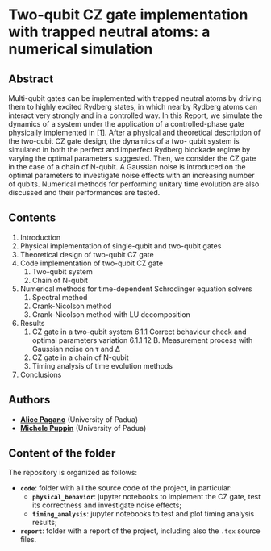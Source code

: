 # Two-qubit CZ gate implementation with trapped neutral atoms: a numerical simulation

## Abstract

Multi-qubit gates can be implemented with trapped neutral atoms by driving them to highly excited Rydberg states, in which nearby Rydberg atoms can interact very strongly and in a controlled way. In this Report, we simulate the dynamics of a system under the application of a controlled-phase gate physically implemented in [[1](https://arxiv.org/abs/1908.06101)]. After a physical and theoretical description of the two-qubit CZ gate design, the dynamics of a two- qubit system is simulated in both the perfect and imperfect Rydberg blockade regime by varying the optimal parameters suggested. Then, we consider the CZ gate in the case of a chain of N-qubit. A Gaussian noise is introduced on the optimal parameters to investigate noise effects with an increasing number of qubits. Numerical methods for performing unitary time evolution are also discussed and their performances are tested.

## Contents

1. Introduction
2. Physical implementation of single-qubit and two-qubit gates
3. Theoretical design of two-qubit CZ gate
4. Code implementation of two-qubit CZ gate
    1. Two-qubit system
    2. Chain of N-qubit
5. Numerical methods for time-dependent Schrodinger equation solvers
    1. Spectral method
    2. Crank-Nicolson method
    3. Crank-Nicolson method with LU decomposition
6. Results
    1. CZ gate in a two-qubit system
        6.1.1 Correct behaviour check and optimal parameters variation
        6.1.1 12 B. Measurement process with Gaussian noise on τ and ∆
    2. CZ gate in a chain of N-qubit
    3. Timing analysis of time evolution methods
7. Conclusions


## Authors

* [**Alice Pagano**](https://github.com/AlicePagano) (University of Padua)
* [**Michele Puppin**](https://github.com/michelepuppin) (University of Padua)

## Content of the folder

The repository is organized as follows:
* **`code`**: folder with all the source code of the project, in particular:
    * **`physical_behavior`**: jupyter notebooks to implement the CZ gate, test its correctness and investigate noise effects;
    * **`timing_analysis`**: jupyter notebooks to test and plot timing analysis results;
* **`report`**: folder with a report of the project, including also the `.tex` source files.

